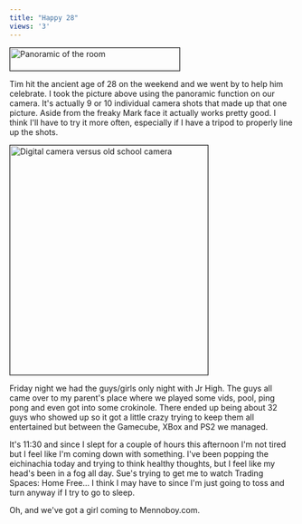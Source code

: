 ```yaml
---
title: "Happy 28"
views: '3'
---
```

<p><a href="http://www.mennoboy.com/chris/archives/images/friends/timsbdaypano.jpg"><img alt="Panoramic of the room" src="http://www.mennoboy.com/chris/archives/images/friends/timsbdaypano-thumb.jpg" width="300" height="40" border="1" /></a></p>
<p>Tim hit the ancient age of 28 on the weekend and we went by to help him celebrate.  I took the picture above using the panoramic function on our camera.  It's actually 9 or 10 individual camera shots that made up that one picture.  Aside from the freaky Mark face it actually works pretty good.  I think I'll have to try it more often, especially if I have a tripod to properly line up the shots.</p>
<div><img alt="Digital camera versus old school camera" src="http://www.mennoboy.com/chris/archives/images/friends/camtocam.jpg" width="350" height="405" border="1" /></div>
<p>Friday night we had the guys/girls only night with Jr High.  The guys all came over to my parent's place where we played some vids, pool, ping pong and even got into some crokinole.  There ended up being about 32 guys who showed up so it got a little crazy trying to keep them all entertained but between the Gamecube, XBox and PS2 we managed.</p>
<p>It's 11:30 and since I slept for a couple of hours this afternoon I'm not tired but I feel like I'm coming down with something.  I've been popping the eichinachia today and trying to think healthy thoughts, but I feel like my head's been in a fog all day.  Sue's trying to get me to watch Trading Spaces: Home Free...  I think I may have to since I'm just going to toss and turn anyway if I try to go to sleep.</p>
<p>Oh, and we've got a girl coming to Mennoboy.com.</p>
